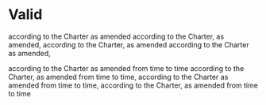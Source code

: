 # Valid

according to the Charter as amended
according to the Charter, as amended,
according to the Charter, as amended
according to the Charter as amended,

according to the Charter as amended from time to time
according to the Charter, as amended from time to time,
according to the Charter as amended from time to time,
according to the Charter, as amended from time to time